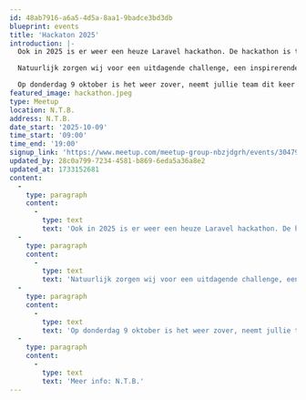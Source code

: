 ```yaml
---
id: 48ab7916-a6a5-4d5a-8aa1-9badce3bd3db
blueprint: events
title: 'Hackaton 2025'
introduction: |-
  Ook in 2025 is er weer een heuze Laravel hackathon. De hackathon is toegankelijk voor leden van de Dutch Laravel Foundation, maar ook voor niet-leden. De toegang is gratis.

  Natuurlijk zorgen wij voor een uitdagende challenge, een inspirerende talk, pizza/salade en een geweldige sfeer!

  Op donderdag 9 oktober is het weer zover, neemt jullie team dit keer de beker mee naar huis?
featured_image: hackathon.jpeg
type: Meetup
location: N.T.B.
address: N.T.B.
date_start: '2025-10-09'
time_start: '09:00'
time_end: '19:00'
signup_link: 'https://www.meetup.com/meetup-group-nbzjdgrh/events/304792649/'
updated_by: 28c0a799-7234-4581-b869-6eda5a36a8e2
updated_at: 1733152681
content:
  -
    type: paragraph
    content:
      -
        type: text
        text: 'Ook in 2025 is er weer een heuze Laravel hackathon. De hackathon is toegankelijk voor leden van de Dutch Laravel Foundation, maar ook voor niet-leden. De toegang is gratis.'
  -
    type: paragraph
    content:
      -
        type: text
        text: 'Natuurlijk zorgen wij voor een uitdagende challenge, een inspirerende talk, pizza/salade en een geweldige sfeer!'
  -
    type: paragraph
    content:
      -
        type: text
        text: 'Op donderdag 9 oktober is het weer zover, neemt jullie team dit keer de beker mee naar huis?'
  -
    type: paragraph
    content:
      -
        type: text
        text: 'Meer info: N.T.B.'
---
```

